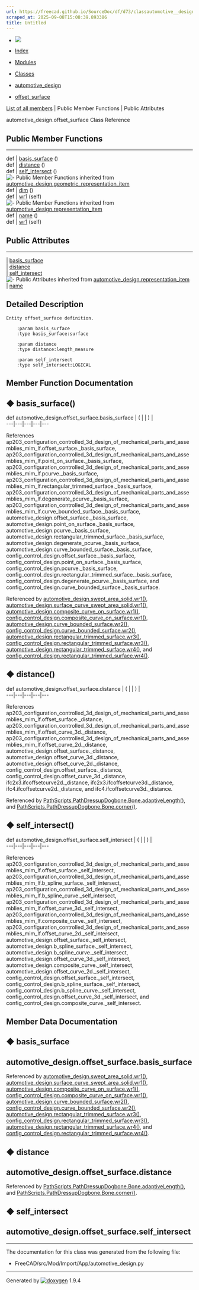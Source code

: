 ```yaml
---
url: https://freecad.github.io/SourceDoc/df/d73/classautomotive__design_1_1offset__surface.html
scraped_at: 2025-09-08T15:08:39.893386
title: Untitled
---
```


  * [ ![](https://www.freecad.org/svg/logo-freecad.svg) ](https://freecadweb.org "FreeCAD")
  * [Index](../../index.html "Index")
  * [Modules](../../modules.html "Modules list")
  * [Classes](../../annotated.html "Annotated list")

  * [automotive_design](../../d4/ddf/namespaceautomotive__design.html)
  * [offset_surface](../../df/d73/classautomotive__design_1_1offset__surface.html)

[List of all members](../../d7/de9/classautomotive__design_1_1offset__surface-members.html) | Public Member Functions | Public Attributes

automotive_design.offset_surface Class Reference

##  Public Member Functions  
  
---  
def | [basis_surface](../../df/d73/classautomotive__design_1_1offset__surface.html#a507c012cb74ed7496a155cc8fcb60cad) ()  
def | [distance](../../df/d73/classautomotive__design_1_1offset__surface.html#ac111528948334d9b8baa3a4742978d81) ()  
def | [self_intersect](../../df/d73/classautomotive__design_1_1offset__surface.html#a2df30eec12d2df40c40265f34b8be07b) ()  
![-](../../closed.png) Public Member Functions inherited from
[automotive_design.geometric_representation_item](../../de/d5e/classautomotive__design_1_1geometric__representation__item.html)  
def | [dim](../../de/d5e/classautomotive__design_1_1geometric__representation__item.html#aef245618450610e88788dcaea46ad742) ()  
def | [wr1](../../de/d5e/classautomotive__design_1_1geometric__representation__item.html#a9677d2be5fc5c7c8ccb6819380198bbc) (self)  
![-](../../closed.png) Public Member Functions inherited from
[automotive_design.representation_item](../../d3/d20/classautomotive__design_1_1representation__item.html)  
def | [name](../../d3/d20/classautomotive__design_1_1representation__item.html#a33b5812d92aa0d107b4fd4274c17b9d9) ()  
def | [wr1](../../d3/d20/classautomotive__design_1_1representation__item.html#af350c19fc5e5763d4991494a99d979ed) (self)  
  
##  Public Attributes  
  
---  
|
[basis_surface](../../df/d73/classautomotive__design_1_1offset__surface.html#aa72ec368edcce7f74718dc18a9d3be7d)  
|
[distance](../../df/d73/classautomotive__design_1_1offset__surface.html#a0d0f611b03179a8743dda860d211399e)  
|
[self_intersect](../../df/d73/classautomotive__design_1_1offset__surface.html#a4e0ffedcca1c15d34f6cf0cc22cb276d)  
![-](../../closed.png) Public Attributes inherited from
[automotive_design.representation_item](../../d3/d20/classautomotive__design_1_1representation__item.html)  
|
[name](../../d3/d20/classautomotive__design_1_1representation__item.html#a3d48fe912053adaf5f187b606fa81c87)  
  
## Detailed Description

    
    
    Entity offset_surface definition.
    
        :param basis_surface
        :type basis_surface:surface
    
        :param distance
        :type distance:length_measure
    
        :param self_intersect
        :type self_intersect:LOGICAL

## Member Function Documentation

## ◆ basis_surface()

def automotive_design.offset_surface.basis_surface  | ( | | ) |   
---|---|---|---|---  
  
References
ap203_configuration_controlled_3d_design_of_mechanical_parts_and_assemblies_mim_lf.offset_surface._basis_surface,
ap203_configuration_controlled_3d_design_of_mechanical_parts_and_assemblies_mim_lf.point_on_surface._basis_surface,
ap203_configuration_controlled_3d_design_of_mechanical_parts_and_assemblies_mim_lf.pcurve._basis_surface,
ap203_configuration_controlled_3d_design_of_mechanical_parts_and_assemblies_mim_lf.rectangular_trimmed_surface._basis_surface,
ap203_configuration_controlled_3d_design_of_mechanical_parts_and_assemblies_mim_lf.degenerate_pcurve._basis_surface,
ap203_configuration_controlled_3d_design_of_mechanical_parts_and_assemblies_mim_lf.curve_bounded_surface._basis_surface,
automotive_design.offset_surface._basis_surface,
automotive_design.point_on_surface._basis_surface,
automotive_design.pcurve._basis_surface,
automotive_design.rectangular_trimmed_surface._basis_surface,
automotive_design.degenerate_pcurve._basis_surface,
automotive_design.curve_bounded_surface._basis_surface,
config_control_design.offset_surface._basis_surface,
config_control_design.point_on_surface._basis_surface,
config_control_design.pcurve._basis_surface,
config_control_design.rectangular_trimmed_surface._basis_surface,
config_control_design.degenerate_pcurve._basis_surface, and
config_control_design.curve_bounded_surface._basis_surface.

Referenced by
[automotive_design.swept_area_solid.wr1()](../../d9/d56/classautomotive__design_1_1swept__area__solid.html#af06ba2d89fb93f3538bd0cfb3899ca7d),
[automotive_design.surface_curve_swept_area_solid.wr1()](../../dc/db7/classautomotive__design_1_1surface__curve__swept__area__solid.html#a9c3872eaf0dbc9d98d40429cc3dbf773),
[automotive_design.composite_curve_on_surface.wr1()](../../d9/d62/classautomotive__design_1_1composite__curve__on__surface.html#aa4c4c80418d0ac5f7c0d8c14865f4126),
[config_control_design.composite_curve_on_surface.wr1()](../../da/d0c/classconfig__control__design_1_1composite__curve__on__surface.html#af1248e63f087994050d924b1f03ce2a7),
[automotive_design.curve_bounded_surface.wr2()](../../de/dfd/classautomotive__design_1_1curve__bounded__surface.html#aee9bebad9973fccb90b85a3418fe6259),
[config_control_design.curve_bounded_surface.wr2()](../../dc/d61/classconfig__control__design_1_1curve__bounded__surface.html#a6c40b7a7eaace49a3aabfe3fa47d2a35),
[automotive_design.rectangular_trimmed_surface.wr3()](../../d3/d74/classautomotive__design_1_1rectangular__trimmed__surface.html#a4c4fa09bc28e0979821dcb919bc70801),
[config_control_design.rectangular_trimmed_surface.wr3()](../../d3/df2/classconfig__control__design_1_1rectangular__trimmed__surface.html#af917d1182a7d07aa13d556e19e3be76a),
[automotive_design.rectangular_trimmed_surface.wr4()](../../d3/d74/classautomotive__design_1_1rectangular__trimmed__surface.html#afc4757205d91cd02edfd30794d089939),
and
[config_control_design.rectangular_trimmed_surface.wr4()](../../d3/df2/classconfig__control__design_1_1rectangular__trimmed__surface.html#a58eb9b75ab01c968f17742257c5de3e2).

## ◆ distance()

def automotive_design.offset_surface.distance  | ( | | ) |   
---|---|---|---|---  
  
References
ap203_configuration_controlled_3d_design_of_mechanical_parts_and_assemblies_mim_lf.offset_surface._distance,
ap203_configuration_controlled_3d_design_of_mechanical_parts_and_assemblies_mim_lf.offset_curve_3d._distance,
ap203_configuration_controlled_3d_design_of_mechanical_parts_and_assemblies_mim_lf.offset_curve_2d._distance,
automotive_design.offset_surface._distance,
automotive_design.offset_curve_3d._distance,
automotive_design.offset_curve_2d._distance,
config_control_design.offset_surface._distance,
config_control_design.offset_curve_3d._distance,
ifc2x3.ifcoffsetcurve2d._distance, ifc2x3.ifcoffsetcurve3d._distance,
ifc4.ifcoffsetcurve2d._distance, and ifc4.ifcoffsetcurve3d._distance.

Referenced by
[PathScripts.PathDressupDogbone.Bone.adaptiveLength()](../../d6/d5c/classPathScripts_1_1PathDressupDogbone_1_1Bone.html#adde010e67251dab408b4c9737e25f0f8),
and
[PathScripts.PathDressupDogbone.Bone.corner()](../../d6/d5c/classPathScripts_1_1PathDressupDogbone_1_1Bone.html#a3020aa4704bbeca155e81158067a80d2).

## ◆ self_intersect()

def automotive_design.offset_surface.self_intersect  | ( | | ) |   
---|---|---|---|---  
  
References
ap203_configuration_controlled_3d_design_of_mechanical_parts_and_assemblies_mim_lf.offset_surface._self_intersect,
ap203_configuration_controlled_3d_design_of_mechanical_parts_and_assemblies_mim_lf.b_spline_surface._self_intersect,
ap203_configuration_controlled_3d_design_of_mechanical_parts_and_assemblies_mim_lf.b_spline_curve._self_intersect,
ap203_configuration_controlled_3d_design_of_mechanical_parts_and_assemblies_mim_lf.offset_curve_3d._self_intersect,
ap203_configuration_controlled_3d_design_of_mechanical_parts_and_assemblies_mim_lf.composite_curve._self_intersect,
ap203_configuration_controlled_3d_design_of_mechanical_parts_and_assemblies_mim_lf.offset_curve_2d._self_intersect,
automotive_design.offset_surface._self_intersect,
automotive_design.b_spline_surface._self_intersect,
automotive_design.b_spline_curve._self_intersect,
automotive_design.offset_curve_3d._self_intersect,
automotive_design.composite_curve._self_intersect,
automotive_design.offset_curve_2d._self_intersect,
config_control_design.offset_surface._self_intersect,
config_control_design.b_spline_surface._self_intersect,
config_control_design.b_spline_curve._self_intersect,
config_control_design.offset_curve_3d._self_intersect, and
config_control_design.composite_curve._self_intersect.

## Member Data Documentation

## ◆ basis_surface

automotive_design.offset_surface.basis_surface  
---  
  
Referenced by
[automotive_design.swept_area_solid.wr1()](../../d9/d56/classautomotive__design_1_1swept__area__solid.html#af06ba2d89fb93f3538bd0cfb3899ca7d),
[automotive_design.surface_curve_swept_area_solid.wr1()](../../dc/db7/classautomotive__design_1_1surface__curve__swept__area__solid.html#a9c3872eaf0dbc9d98d40429cc3dbf773),
[automotive_design.composite_curve_on_surface.wr1()](../../d9/d62/classautomotive__design_1_1composite__curve__on__surface.html#aa4c4c80418d0ac5f7c0d8c14865f4126),
[config_control_design.composite_curve_on_surface.wr1()](../../da/d0c/classconfig__control__design_1_1composite__curve__on__surface.html#af1248e63f087994050d924b1f03ce2a7),
[automotive_design.curve_bounded_surface.wr2()](../../de/dfd/classautomotive__design_1_1curve__bounded__surface.html#aee9bebad9973fccb90b85a3418fe6259),
[config_control_design.curve_bounded_surface.wr2()](../../dc/d61/classconfig__control__design_1_1curve__bounded__surface.html#a6c40b7a7eaace49a3aabfe3fa47d2a35),
[automotive_design.rectangular_trimmed_surface.wr3()](../../d3/d74/classautomotive__design_1_1rectangular__trimmed__surface.html#a4c4fa09bc28e0979821dcb919bc70801),
[config_control_design.rectangular_trimmed_surface.wr3()](../../d3/df2/classconfig__control__design_1_1rectangular__trimmed__surface.html#af917d1182a7d07aa13d556e19e3be76a),
[automotive_design.rectangular_trimmed_surface.wr4()](../../d3/d74/classautomotive__design_1_1rectangular__trimmed__surface.html#afc4757205d91cd02edfd30794d089939),
and
[config_control_design.rectangular_trimmed_surface.wr4()](../../d3/df2/classconfig__control__design_1_1rectangular__trimmed__surface.html#a58eb9b75ab01c968f17742257c5de3e2).

## ◆ distance

automotive_design.offset_surface.distance  
---  
  
Referenced by
[PathScripts.PathDressupDogbone.Bone.adaptiveLength()](../../d6/d5c/classPathScripts_1_1PathDressupDogbone_1_1Bone.html#adde010e67251dab408b4c9737e25f0f8),
and
[PathScripts.PathDressupDogbone.Bone.corner()](../../d6/d5c/classPathScripts_1_1PathDressupDogbone_1_1Bone.html#a3020aa4704bbeca155e81158067a80d2).

## ◆ self_intersect

automotive_design.offset_surface.self_intersect  
---  
  
* * *

The documentation for this class was generated from the following file:

  * FreeCAD/src/Mod/Import/App/automotive_design.py

* * *

Generated by
[![doxygen](../../doxygen.svg)](https://www.doxygen.org/index.html) 1.9.4

